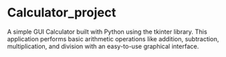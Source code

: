 # Calculator_project
A simple GUI Calculator built with Python using the tkinter library. This application performs basic arithmetic operations like addition, subtraction, multiplication, and division with an easy-to-use graphical interface.
